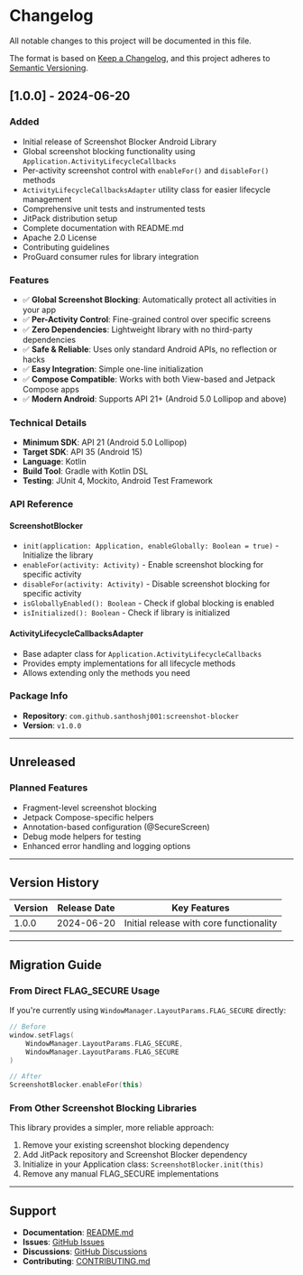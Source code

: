 # Changelog

All notable changes to this project will be documented in this file.

The format is based on [Keep a Changelog](https://keepachangelog.com/en/1.0.0/),
and this project adheres to [Semantic Versioning](https://semver.org/spec/v2.0.0.html).

## [1.0.0] - 2024-06-20

### Added
- Initial release of Screenshot Blocker Android Library
- Global screenshot blocking functionality using `Application.ActivityLifecycleCallbacks`
- Per-activity screenshot control with `enableFor()` and `disableFor()` methods
- `ActivityLifecycleCallbacksAdapter` utility class for easier lifecycle management
- Comprehensive unit tests and instrumented tests
- JitPack distribution setup
- Complete documentation with README.md
- Apache 2.0 License
- Contributing guidelines
- ProGuard consumer rules for library integration

### Features
- ✅ **Global Screenshot Blocking**: Automatically protect all activities in your app
- ✅ **Per-Activity Control**: Fine-grained control over specific screens
- ✅ **Zero Dependencies**: Lightweight library with no third-party dependencies
- ✅ **Safe & Reliable**: Uses only standard Android APIs, no reflection or hacks
- ✅ **Easy Integration**: Simple one-line initialization
- ✅ **Compose Compatible**: Works with both View-based and Jetpack Compose apps
- ✅ **Modern Android**: Supports API 21+ (Android 5.0 Lollipop and above)

### Technical Details
- **Minimum SDK**: API 21 (Android 5.0 Lollipop)
- **Target SDK**: API 35 (Android 15)
- **Language**: Kotlin
- **Build Tool**: Gradle with Kotlin DSL
- **Testing**: JUnit 4, Mockito, Android Test Framework

### API Reference

#### ScreenshotBlocker
- `init(application: Application, enableGlobally: Boolean = true)` - Initialize the library
- `enableFor(activity: Activity)` - Enable screenshot blocking for specific activity
- `disableFor(activity: Activity)` - Disable screenshot blocking for specific activity
- `isGloballyEnabled(): Boolean` - Check if global blocking is enabled
- `isInitialized(): Boolean` - Check if library is initialized

#### ActivityLifecycleCallbacksAdapter
- Base adapter class for `Application.ActivityLifecycleCallbacks`
- Provides empty implementations for all lifecycle methods
- Allows extending only the methods you need

### Package Info
- **Repository**: `com.github.santhoshj001:screenshot-blocker`
- **Version**: `v1.0.0`

---

## Unreleased

### Planned Features
- Fragment-level screenshot blocking
- Jetpack Compose-specific helpers
- Annotation-based configuration (@SecureScreen)
- Debug mode helpers for testing
- Enhanced error handling and logging options

---

## Version History

| Version | Release Date | Key Features |
|---------|-------------|--------------|
| 1.0.0   | 2024-06-20  | Initial release with core functionality |

---

## Migration Guide

### From Direct FLAG_SECURE Usage

If you're currently using `WindowManager.LayoutParams.FLAG_SECURE` directly:

```kotlin
// Before
window.setFlags(
    WindowManager.LayoutParams.FLAG_SECURE,
    WindowManager.LayoutParams.FLAG_SECURE
)

// After
ScreenshotBlocker.enableFor(this)
```

### From Other Screenshot Blocking Libraries

This library provides a simpler, more reliable approach:

1. Remove your existing screenshot blocking dependency
2. Add JitPack repository and Screenshot Blocker dependency
3. Initialize in your Application class: `ScreenshotBlocker.init(this)`
4. Remove any manual FLAG_SECURE implementations

---

## Support

- **Documentation**: [README.md](README.md)
- **Issues**: [GitHub Issues](https://github.com/sjdroid/screenshot-blocker/issues)
- **Discussions**: [GitHub Discussions](https://github.com/sjdroid/screenshot-blocker/discussions)
- **Contributing**: [CONTRIBUTING.md](CONTRIBUTING.md) 
